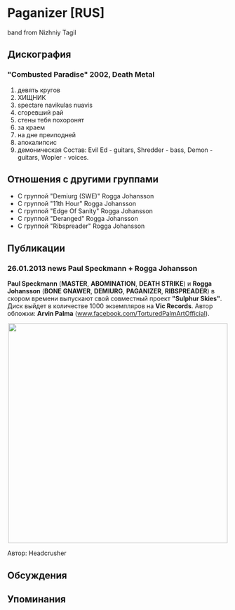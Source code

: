 # Paganizer [RUS]

band from Nizhniy Tagil

## Дискография

### "Combusted Paradise" 2002, Death Metal

1. девять кругов
2. ХИЩНИК
3. spectare navikulas nuavis
4. сгоревший рай
5. стены тебя похоронят
6. за краем 
7. на дне преиподней
8. апокалипсис
9. демоническая
Состав: Evil Ed - guitars, Shredder - bass, Demon - guitars, Wopler - voices.


## Отношения с другими группами

* C группой "Demiurg (SWE)" Rogga Johansson
* C группой "11th Hour" Rogga Johansson
* C группой "Edge Of Sanity" Rogga Johansson
* C группой "Deranged" Rogga Johansson
* C группой "Ribspreader" Rogga Johansson

## Публикации

### 26.01.2013 news Paul Speckmann + Rogga Johansson

<P><STRONG>Paul Speckmann</STRONG> (<STRONG>MASTER</STRONG>, <STRONG>ABOMINATION</STRONG>, <STRONG>DEATH STRIKE</STRONG>)&nbsp;и <STRONG>Rogga Johansson</STRONG> (<STRONG>BONE GNAWER</STRONG>, <STRONG>DEMIURG</STRONG>, <STRONG>PAGANIZER</STRONG>, <STRONG>RIBSPREADER</STRONG>)&nbsp;в скором времени выпускают свой совместный проект <STRONG>"Sulphur Skies"</STRONG>. Диск выйдет в количестве 1000 экземпляров на <STRONG>Vic Records</STRONG>. Автор обложки: <STRONG>Arvin Palma</STRONG> (<A href="http://www.facebook.com/TorturedPalmArtOfficial">www.facebook.com/TorturedPalmArtOfficial</A>).</P>
<P>
<CENTER><IMG border=0 src="/images/news_rus/2013.01/25369.jpg" width=500 height=500> 
<P></P></CENTER>
Автор: Headcrusher


## Обсуждения


## Упоминания


